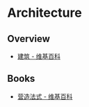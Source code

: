 # Architecture

## Overview

- [建筑 - 维基百科](https://zh.wikipedia.org/wiki/%E5%BB%BA%E7%AD%91)

## Books

- [营造法式 - 维基百科](https://zh.wikipedia.org/zh-hans/%E8%90%A5%E9%80%A0%E6%B3%95%E5%BC%8F)
